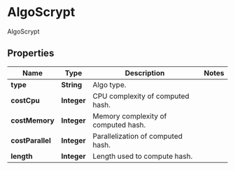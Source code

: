 

# AlgoScrypt

AlgoScrypt

## Properties

| Name | Type | Description | Notes |
|------------ | ------------- | ------------- | -------------|
|**type** | **String** | Algo type. |  |
|**costCpu** | **Integer** | CPU complexity of computed hash. |  |
|**costMemory** | **Integer** | Memory complexity of computed hash. |  |
|**costParallel** | **Integer** | Parallelization of computed hash. |  |
|**length** | **Integer** | Length used to compute hash. |  |



